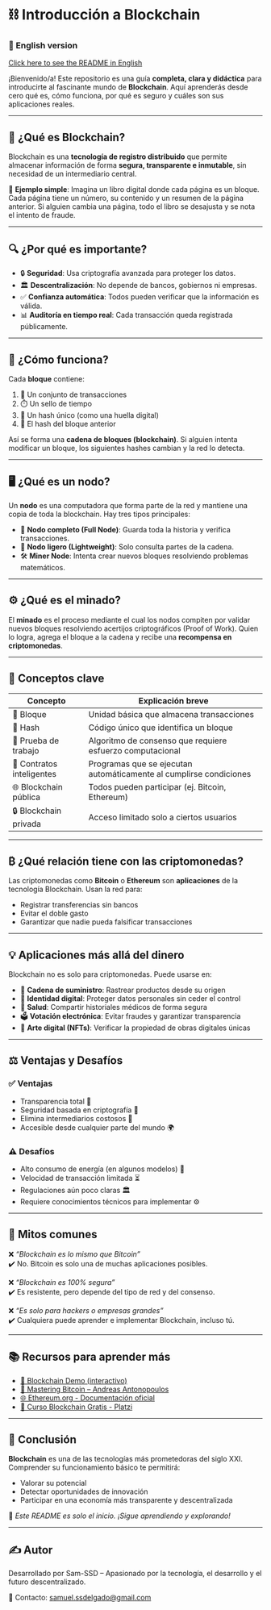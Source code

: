 # ⛓️ Introducción a Blockchain

### 📘 English version  
[Click here to see the README in English](./README_EN.md)

¡Bienvenido/a! Este repositorio es una guía **completa, clara y didáctica** para introducirte al fascinante mundo de **Blockchain**. Aquí aprenderás desde cero qué es, cómo funciona, por qué es seguro y cuáles son sus aplicaciones reales.

---

## 🧠 ¿Qué es Blockchain?

Blockchain es una **tecnología de registro distribuido** que permite almacenar información de forma **segura, transparente e inmutable**, sin necesidad de un intermediario central.

📌 **Ejemplo simple**: Imagina un libro digital donde cada página es un bloque. Cada página tiene un número, su contenido y un resumen de la página anterior. Si alguien cambia una página, todo el libro se desajusta y se nota el intento de fraude.

---

## 🔍 ¿Por qué es importante?

- 🔒 **Seguridad**: Usa criptografía avanzada para proteger los datos.
- 🏛️ **Descentralización**: No depende de bancos, gobiernos ni empresas.
- ✅ **Confianza automática**: Todos pueden verificar que la información es válida.
- 📊 **Auditoría en tiempo real**: Cada transacción queda registrada públicamente.

---

## 🧩 ¿Cómo funciona?

Cada **bloque** contiene:

1. 🧾 Un conjunto de transacciones
2. ⏱️ Un sello de tiempo
3. 🧬 Un hash único (como una huella digital)
4. 🔗 El hash del bloque anterior

Así se forma una **cadena de bloques (blockchain)**. Si alguien intenta modificar un bloque, los siguientes hashes cambian y la red lo detecta.

---

## 🖥️ ¿Qué es un nodo?

Un **nodo** es una computadora que forma parte de la red y mantiene una copia de toda la blockchain. Hay tres tipos principales:

- 🔎 **Nodo completo (Full Node)**: Guarda toda la historia y verifica transacciones.
- 💼 **Nodo ligero (Lightweight)**: Solo consulta partes de la cadena.
- 🛠️ **Miner Node**: Intenta crear nuevos bloques resolviendo problemas matemáticos.

---

## ⚙️ ¿Qué es el minado?

El **minado** es el proceso mediante el cual los nodos compiten por validar nuevos bloques resolviendo acertijos criptográficos (Proof of Work). Quien lo logra, agrega el bloque a la cadena y recibe una **recompensa en criptomonedas**.

---

## 🧠 Conceptos clave

| Concepto              | Explicación breve                                                  |
|-----------------------|---------------------------------------------------------------------|
| 🧱 Bloque              | Unidad básica que almacena transacciones                           |
| 🔐 Hash                | Código único que identifica un bloque                              |
| 🔄 Prueba de trabajo   | Algoritmo de consenso que requiere esfuerzo computacional          |
| 📜 Contratos inteligentes | Programas que se ejecutan automáticamente al cumplirse condiciones |
| 🌐 Blockchain pública  | Todos pueden participar (ej. Bitcoin, Ethereum)                    |
| 🔒 Blockchain privada  | Acceso limitado solo a ciertos usuarios                            |

---

## ₿ ¿Qué relación tiene con las criptomonedas?

Las criptomonedas como **Bitcoin** o **Ethereum** son **aplicaciones** de la tecnología Blockchain. Usan la red para:

- Registrar transferencias sin bancos
- Evitar el doble gasto
- Garantizar que nadie pueda falsificar transacciones

---

## 💡 Aplicaciones más allá del dinero

Blockchain no es solo para criptomonedas. Puede usarse en:

- 🛒 **Cadena de suministro**: Rastrear productos desde su origen
- 📄 **Identidad digital**: Proteger datos personales sin ceder el control
- 🏥 **Salud**: Compartir historiales médicos de forma segura
- 🗳️ **Votación electrónica**: Evitar fraudes y garantizar transparencia
- 🎨 **Arte digital (NFTs)**: Verificar la propiedad de obras digitales únicas

---

## ⚖️ Ventajas y Desafíos

### ✅ Ventajas
- Transparencia total 📢
- Seguridad basada en criptografía 🔐
- Elimina intermediarios costosos 💸
- Accesible desde cualquier parte del mundo 🌍

### ⚠️ Desafíos
- Alto consumo de energía (en algunos modelos) 🔋
- Velocidad de transacción limitada ⏳
- Regulaciones aún poco claras 🏛️
- Requiere conocimientos técnicos para implementar ⚙️

---

## 📌 Mitos comunes

❌ *“Blockchain es lo mismo que Bitcoin”*  
✔️ No. Bitcoin es solo una de muchas aplicaciones posibles.

❌ *“Blockchain es 100% segura”*  
✔️ Es resistente, pero depende del tipo de red y del consenso.

❌ *“Es solo para hackers o empresas grandes”*  
✔️ Cualquiera puede aprender e implementar Blockchain, incluso tú.

---

## 📚 Recursos para aprender más

- [📘 Blockchain Demo (interactivo)](https://andersbrownworth.com/blockchain/)
- [📖 Mastering Bitcoin – Andreas Antonopoulos](https://github.com/bitcoinbook/bitcoinbook)
- [🌐 Ethereum.org - Documentación oficial](https://ethereum.org/en/developers/docs/)
- [🎥 Curso Blockchain Gratis - Platzi](https://platzi.com/cursos/blockchain/)

---

## 🧭 Conclusión

**Blockchain** es una de las tecnologías más prometedoras del siglo XXI. Comprender su funcionamiento básico te permitirá:

- Valorar su potencial
- Detectar oportunidades de innovación
- Participar en una economía más transparente y descentralizada

🎯 *Este README es solo el inicio. ¡Sigue aprendiendo y explorando!*

---

## ✍️ Autor

Desarrollado por Sam-SSD – Apasionado por la tecnología, el desarrollo y el futuro descentralizado.

📩 Contacto: samuel.ssdelgado@gmail.com

